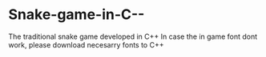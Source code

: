 # Snake-game-in-C--
The traditional snake game developed in C++
In case the in game font dont work, please download necesarry fonts to C++
